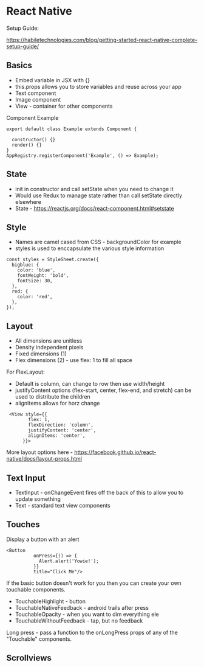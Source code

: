 # React Native

Setup Guide:

https://habiletechnologies.com/blog/getting-started-react-native-complete-setup-guide/

## Basics

* Embed variable in JSX with {}
* this.props allows you to store variables and reuse across your app
* Text component
* Image component
* View - container for other components

Component Example
```
export default class Example extends Component {

  constructor() {}
  render() {}
}
AppRegistry.registerComponent('Example', () => Example);
```

## State

* init in constructor and call setState when you need to change it
* Would use Redux to manage state rather than call setState directly elsewhere
* State - https://reactjs.org/docs/react-component.html#setstate

## Style

* Names are camel cased from CSS - backgroundColor for example
* styles is used to enccapsulate the various style information

```
const styles = StyleSheet.create({
  bigblue: {
    color: 'blue',
    fontWeight: 'bold',
    fontSize: 30,
  },
  red: {
    color: 'red',
  },
});
```

## Layout

* All dimensions are unitless
* Density independent pixels
* Fixed dimensions (1)
* Flex dimensions (2) - use flex: 1 to fill all space

For FlexLayout:
* Default is column, can change to row then use width/height
* justifyContent options (flex-start, center, flex-end, and stretch) can be used to distribute the children
* alignItems allows for horz change
```
 <View style={{
        flex: 1,
        flexDirection: 'column',
        justifyContent: 'center',
        alignItems: 'center',
      }}>
```

More layout options here - https://facebook.github.io/react-native/docs/layout-props.html

## Text Input

* TextInput - onChangeEvent fires off the back of this to allow you to update something
* Text - standard text view components

## Touches

Display a button with an alert

```
<Button
          onPress={() => {
            Alert.alert('Yowie!');
          }}
          title="Click Me"/>
```

If the basic button doesn't work for you then you can create your own touchable components.

* TouchableHighlight - button
* TouchableNativeFeedback - android trails after press
* TouchableOpacity - when you want to dim everything ele
* TouchableWithoutFeedback - tap, but no feedback

Long press - pass a function to the onLongPress props of any of the "Touchable" components.

## Scrollviews

